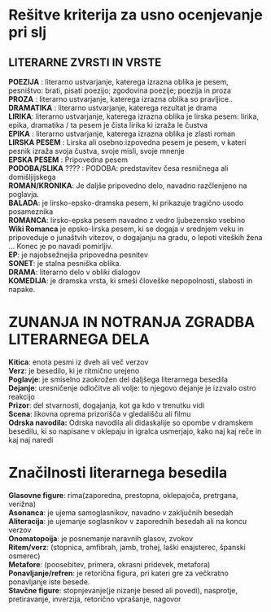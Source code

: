 # Rešitve kriterija za usno ocenjevanje pri slj 

## LITERARNE ZVRSTI IN VRSTE

**POEZIJA** :   literarno ustvarjanje, katerega izrazna oblika je pesem, pesništvo: brati, pisati poezijo; zgodovina poezije; poezija in proza           
**PROZA** : literarno ustvarjanje, katerega izrazna oblika so pravljice..                                                                          
**DRAMATIKA** : literarno ustvarjanje, katerega rezultat je drama                                                                     
**LIRIKA**: literarno ustvarjanje, katerega izrazna oblika je lirska pesem: lirika, epika, dramatika / ta pesem je čista lirika ki izraža le čustva       
**EPIKA** : literarno ustvarjanje, katerega izrazna oblika je zlasti roman                                                                                     
**LIRSKA PESEM** : Lirska ali osebno:izpovedna pesem je pesem, v kateri pesnik izraža svoja čustva, svoje misli, svoje mnenje                              
**EPSKA PESEM** : Pripovedna pesem                                                                                                                                  
**PODOBA/SLIKA** ???? : PODOBA: predstavitev česa resničnega ali domišljijskega                                                                           
**ROMAN/KRONIKA**: Je daljše pripovedno delo, navadno razčlenjeno na poglavja.                                                                              
**BALADA**: je lirsko-epsko-dramska pesem, ki prikazuje tragično usodo posameznika                                                      
**ROMANCA**: lirsko-epska pesem navadno z vedro ljubezensko vsebino                                                                                        
**Wiki Romanca** je epsko-lirska pesem, ki se dogaja v srednjem veku in pripoveduje o junaštvih vitezov, o dogajanju na gradu, o lepoti viteških žena ... Konec je po navadi pomirljiv.                                                                                                                            
**EP**: je najobsežnejša pripovedna pesnitev                                                                                              
**SONET**: je stalna pesniška oblika.                                                                                                      
**DRAMA**: literarno delo v obliki dialogov                                                                                                               
**KOMEDIJA**: je dramska vrsta, ki smeši človeške nepopolnosti, slabosti in napake.                                                                       







# ZUNANJA IN NOTRANJA ZGRADBA LITERARNEGA DELA

**Kitica**: enota pesmi iz dveh ali več verzov                                                                     
**Verz**: je besedilo, ki je ritmično urejeno                                                                     
**Poglavje**: je smiselno zaokrožen del daljšega literarnega besedila                                                                     
**Dejanje**: uresničenje odločitve ali volje: to njegovo dejanje je izzvalo ostro reakcijo                                                                     
**Prizor**: del stvarnosti, dogajanja, kot ga kdo v trenutku vidi                                                                     
**Scena**: likovna oprema prizorišča v gledališču ali filmu                                                                     
**Odrska navodila:** Odrska navodila ali didaskalije so opombe v dramskem besedilu, ki so napisane v oklepaju in igralca usmerjajo, kako naj kaj reče in kaj naj naredi

# Značilnosti literarnega besedila

**Glasovne figure**: rima(zaporedna, prestopna, oklepajoča, pretrgana, verižna)                                                                     
**Asonanca**: je ujema samoglasnikov, navadno v zaključnih besedah                                                                     
**Aliteracija**: je ujemanje soglasnikov v zaporednih besedah ali na koncu verzov                                                                     
**Onomatopoija**: je posnemanje naravnih glasov, zvokov                                                                     
**Ritem/verz**: (stopnica, amfibrah, jamb, trohej, laški enajsterec, španski osmerec)                                                                     
**Metafore**: (poosebitev, primera, okrasni pridevek, metafora)                                                                     
**Ponavljanje/refren**: je retorična figura, pri kateri gre za večkratno ponavljanje iste besede.                                                                     
**Stavčne figure**: stopnjevanje(je nizanje besed ali povedi), nasprotje, pretiravanje, inverzija, retorično  vprašanje, nagovor                                 

